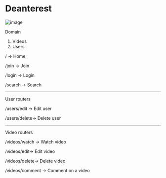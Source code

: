 # Deanterest


![image](https://user-images.githubusercontent.com/68269605/199634468-c1a247dd-fe9b-4b30-a0f5-9c125c805ba5.png)


Domain

1. Videos
2. Users


/ → Home

/join → Join

/login → Login

/search → Search

---

User routers

/users/edit → Edit user

/users/delete→ Delete user

---

Video routers

/videos/watch → Watch video

/videos/edit→ Edit video

/videos/delete→ Delete video

/videos/comment → Comment on a video
